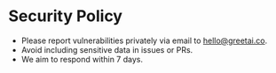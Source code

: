 # Security Policy

- Please report vulnerabilities privately via email to hello@greetai.co.
- Avoid including sensitive data in issues or PRs.
- We aim to respond within 7 days.
